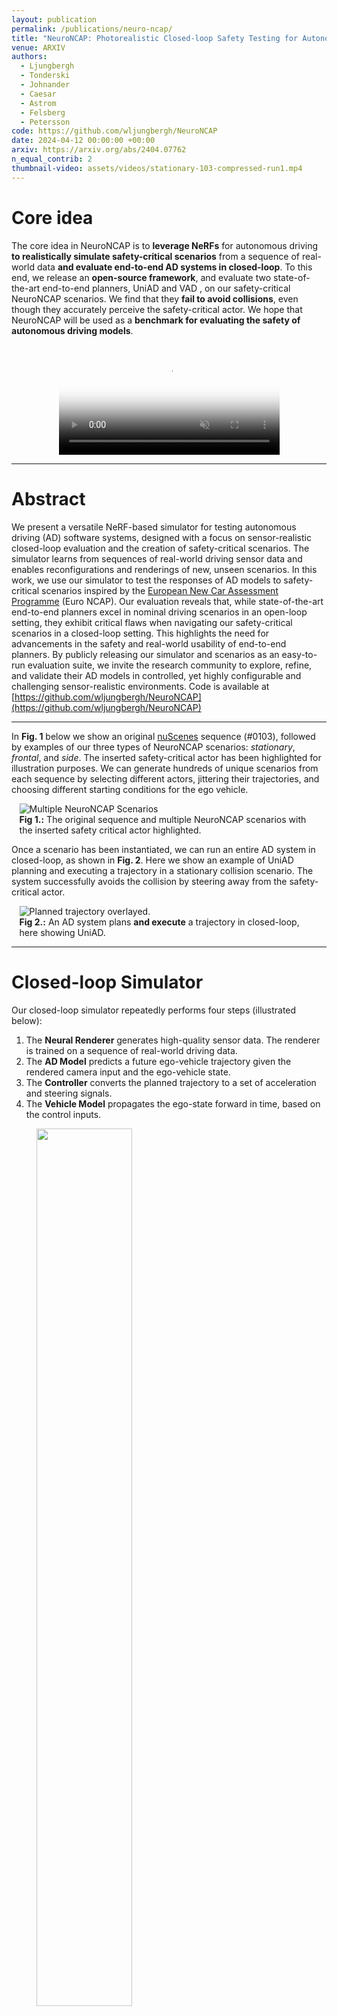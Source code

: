 ```yaml
---
layout: publication
permalink: /publications/neuro-ncap/
title: "NeuroNCAP: Photorealistic Closed-loop Safety Testing for Autonomous Driving"
venue: ARXIV
authors:
  - Ljungbergh
  - Tonderski
  - Johnander
  - Caesar
  - Astrom
  - Felsberg
  - Petersson
code: https://github.com/wljungbergh/NeuroNCAP
date: 2024-04-12 00:00:00 +00:00
arxiv: https://arxiv.org/abs/2404.07762
n_equal_contrib: 2
thumbnail-video: assets/videos/stationary-103-compressed-run1.mp4
---
```



# Core idea
The core idea in NeuroNCAP is to **leverage NeRFs** for autonomous driving <d-cite key="tonderski2023neurad"></d-cite> **to realistically simulate safety-critical scenarios** from a sequence of real-world data **and evaluate end-to-end AD systems in closed-loop**. To this end, we release an **open-source framework**, and evaluate two state-of-the-art end-to-end planners, UniAD <d-cite key="hu2023planning"></d-cite> and VAD <d-cite key="jiang2023vad"></d-cite>, on our safety-critical NeuroNCAP scenarios. We find that they **fail to avoid collisions**, even though they accurately perceive the safety-critical actor. We hope that NeuroNCAP will be used as a **benchmark for evaluating the safety of autonomous driving models**.

<div style="display: flex; align-items: center; justify-content: center;">
  <video controls loop muted playsinline style="width: 70%;" poster="assets/neuro-ncap-logo.png">
    <source src="assets/videos/teaser-video.mp4" type="video/mp4">
  </video>
</div>

---

# Abstract
We present a versatile NeRF-based simulator for testing autonomous driving (AD) software systems, designed with a focus on sensor-realistic closed-loop evaluation and the creation of safety-critical scenarios. The simulator learns from sequences of real-world driving sensor data and enables reconfigurations and renderings of new, unseen scenarios. In this work, we use our simulator to test the responses of AD models to safety-critical scenarios inspired by the [European New Car Assessment Programme](https://www.euroncap.com/en) (Euro NCAP). Our evaluation reveals that, while state-of-the-art end-to-end planners excel in nominal driving scenarios in an open-loop setting, they exhibit critical flaws when navigating our safety-critical scenarios in a closed-loop setting. This highlights the need for advancements in the safety and real-world usability of end-to-end planners. By publicly releasing our simulator and scenarios as an easy-to-run evaluation suite, we invite the research community to explore, refine, and validate their AD models in controlled, yet highly configurable and challenging sensor-realistic environments. Code is available at [https://github.com/wljungbergh/NeuroNCAP](https://github.com/wljungbergh/NeuroNCAP)

---

In <b>Fig. 1</b> below we show an original [nuScenes](https://www.nuscenes.org/) sequence (#0103), followed by examples of our three types of NeuroNCAP scenarios: <i>stationary</i>, <i>frontal</i>, and <i>side</i>. The inserted safety-critical actor has been highlighted for illustration purposes. We can generate hundreds of unique scenarios from each sequence by selecting different actors, jittering their trajectories, and choosing different starting conditions for the ego vehicle.


<div style="display:flex; justify-content: center;">
  <div style="width:95%;">
    <img src="assets/front-figure.png" alt="Multiple NeuroNCAP Scenarios"/>
    <figcaption><b>Fig 1.:</b> The original sequence and multiple NeuroNCAP scenarios with the inserted safety critical actor highlighted.</figcaption>
  </div>
</div>

Once a scenario has been instantiated, we can run an entire AD system in closed-loop, as shown in <b>Fig. 2</b>. Here we show an example of UniAD <d-cite key="hu2023planning"></d-cite> planning and executing a trajectory in a stationary collision scenario. The system successfully avoids the collision by steering away from the safety-critical actor.
<div style="display:flex; justify-content: center;">
  <div style="width:95%;">
    <img src="assets/ad-system-planning.png" alt="Planned trajectory overlayed."/>
    <figcaption><b>Fig 2.:</b> An AD system plans <b>and execute</b> a trajectory in closed-loop, here showing UniAD<d-cite key="hu2023planning"></d-cite>.</figcaption>
  </div>
</div>

---

# Closed-loop Simulator

Our closed-loop simulator repeatedly performs four steps (illustrated below):
1. The **Neural Renderer** generates high-quality sensor data. The renderer is trained on a sequence of real-world driving data.
2. The **AD Model** predicts a future ego-vehicle trajectory given the rendered camera input and the ego-vehicle state.
3. The **Controller** converts the planned trajectory to a set of acceleration and steering signals.
4. The **Vehicle Model** propagates the ego-state forward in time, based on the control inputs.

<figure class="figure__background">
  <img style="width: 60%; margin: 0 auto; mix-blend-mode: multiply; filter: brightness(1.05);" src="assets/animated_overview.gif"/>
</figure>


---

# NeuroNCAP Evaluation Protocol
In contrast to common evaluation practices – i.e., averaging performance across large-scale datasets – NeuroNCAP instead **focuses on a small set of carefully designed safety-critical scenarios**, designed such that any model that cannot successfully handle all of them, should be considered unsafe.
### Creating safety-critical scenarios
<div class="col-2">
<div class="col-2__left">
  <p>
   To create safety-critical, we have taken inspiration from the industry standard <a href="https://www.euroncap.com/">Euro NCAP</a> testing and define three types of scenarios, each characterized by the behavior of the actor that we are about to collide with: <i>stationary</i>, <i>frontal</i>, and <i>side</i>.
   </p>
   <p>
   In the stationary scenario, the actor is stationary in the current ego-vehicle trajectory, while in the frontal and side scenarios, the actor is moving towards the ego vehicle in a frontal or side collision course, respectively. In the stationary and side scenarios, a collision can be avoided either by stopping or by steering, while in the frontal scenario, a collision can only be avoided by steering.
  </p>
</div>

<div class="col-2__right" style="display: flex; justify-content: space-around;">
<div style="width: 30%;">
  <img src="assets/stationary.png" alt="Stationary Scenario Definition"/>
  <figcaption>(a) Stationary</figcaption>
</div>
<div style="width:30%;">
  <img src="assets/frontal.png" alt="Stationary Scenario Definition"/>
  <figcaption>(b) Frontal</figcaption>
</div>
<div style="width:30%;">
  <img src="assets/side.png" alt="Stationary Scenario Definition"/>
  <figcaption>(c) Side</figcaption>
</div>
</div>
</div>


### Creating *photo-realistic* safety-critical scenarios
From a sequence of real-world driving data, we train a neural rendering model <d-cite key="tonderski2023neurad"></d-cite> thus obtaining a digital clone of the original sequence. Subsequently, we can easily alter the scene (by moving/adding/removing actors) to create a safety-critical scenario and use the trained neural renderer to obtain photorealistic sensor data from new viewpoints. Below we show an example of a frontal collision scenario, where we have first **removed all the other actors** and then **inserted a safety-critical actor on a collision course** with the ego vehicle. The safety-critical actor was chosen to be the white/orange truck on the left of the original sequence.

<div style="display: flex; justify-content: space-around;">
{% include two_image_slider.html
  left_image="assets/original/frontal.png"
  right_image="assets/ncap/frontal.png"
  width="45"
  max-width="600px"
  max-height="340px"
  id="2"
  linkid="3"
  caption="Original vs frontal at t = T.  "
%}
{% include two_image_slider.html
  left_image="assets/original/frontal-t2.png"
  right_image="assets/ncap/frontal-t2.png"
  width="45"
  max-width="600px"
  max-height="340px"
  id="3"
  linkid="2"
  caption="Original vs frontal at t = T+Δ."
%}
</div>

### Creating *countless* photo-realistic safety-critical scenarios
We can generate multiple random instances from the same scenario by simply jittering attributes such as position and rotation, as well as the actor itself. Below we show three random runs of the same stationary scenario. Note that in the first two, we have maintained the same actor, while in the third we have changed the actor. Note that all of these scenarios are run in closed-loop, with UniAD <d-cite key="hu2023planning"></d-cite> as the driving system.
<div style="display: flex; flex-direction: column;">
<div style="display: flex; justify-content: center; align-items: start;">
  <video controls autoplay loop muted playsinline style="width: 100%;">
    <source src="assets/videos/stationary-compressed-concat.mp4" type="video/mp4">
    <source src="assets/videos/stationary-compressed-concat.webm" type="video/webm">
  </video>
</div>
<figcaption style="width: 100%;"> Three random runs of the same stationary scenario. </figcaption>
</div>

### Scoring safety-critical scenarios
For each scenario, a score is computed. A full score is achieved only by completely avoiding collision. Partial scores are awarded by successfully reducing the impact velocity. In spirit of the [5-star Euro NCAP rating system](https://www.euroncap.com/en/about-euro-ncap/how-to-read-the-stars/) we compute the NeuroNCAP score (NNS) as
<div style="display: flex; justify-content: space-around;">
$$
    \text{NNS} =
    \begin{cases}
        5.0                                    & \text{if no collision} \\
        4.0 \cdot \text{max}(0, 1 - v_i / v_r) & \text{otherwise}
    \end{cases}\enspace
$$
</div>
where $$v_i$$ is the impact speed as the magnitude of relative velocity between the ego-vehicle and the colliding actor, and $$v_r$$ is the reference impact speed that would occur if no action is performed. In other words, the score corresponds to a 5-star rating if a collision is entirely avoided, and otherwise, the rating is linearly decreased from four to zero stars at (or exceeding) the reference impact speed.

---

# Evaluating state-of-the-art models in NeuroNCAP
We evaluate the performance of two state-of-the-art end-to-end planners, UniAD <d-cite key="hu2023planning"></d-cite> and VAD <d-cite key="jiang2023vad"></d-cite>, in the NeuroNCAP scenarios. We find that the post-processing (classical solver based on future occupancy) used in UniAD increases the performance in the safety-critical scenarios and that without it, the models fail completely. Find more details of this evaluation in the paper.
<div style="display:flex; justify-content: center;">
  <div style="width:70%;">
    <img src="assets/metrics-transparent.png" alt="NeuroNCAP evaluation table"/>
  </div>
</div>

<br>

Below we show an example of a frontal collision scenario, where both UniAD and VAD are run both with and without the post-processing step. In this case, all fail except for UniAD with post-processing.
<div style="display: flex; align-items: center; justify-content: center;">
  <video controls loop muted playsinline style="width: 70%;">
    <source src="assets/videos/multi-model-frontal-0110.mp4" type="video/mp4">
  </video>
</div>

<br>
One might think that the reason that the models perform so poorly is due to a sim-to-real gap. To investigate this, we performed a sim-to-real study, where we made use of the auxiliary outputs (detected and forecasted objects), and computed how well the models perceive the safety-critical actor. As shown in the table below, the models accurately detect and forecast the safety-critical actor, but still fail to avoid the collision.

<div style="display:flex; justify-content: center;">
  <div style="width:70%;">
    <img src="assets/recall-transparent.png" alt="Sim2Real metrics table"/>
  </div>
</div>

<br>

In the figure below we show a qualitative example of this. In this side-scenario, UniAD correctly detects and forecasts the actor. As seen, it predicts many possible trajectories for the actor, several of which are driving straight into our trajectory. Despite this, it fails to do a safe maneuver, such as breaking or steering with sufficient safety margin, to avoid the collision.

<div style="display:flex; justify-content: center;">
    <img src="assets/collision-while-percieving.png" alt="Sim2Real metrics table"/>
</div>

---